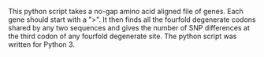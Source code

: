 This python script takes a no-gap amino acid aligned file of genes. Each gene should start with a ">". It then finds all the fourfold degenerate codons shared by any two sequences and gives the number of SNP differences at the third codon of any fourfold degenerate site. The python script was written for Python 3.
